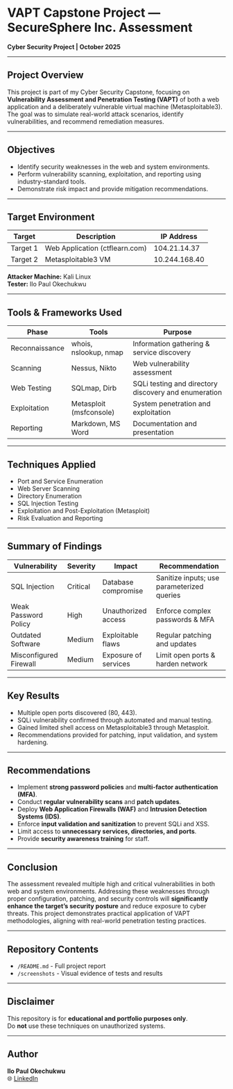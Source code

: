 # VAPT Capstone Project — SecureSphere Inc. Assessment

**Cyber Security Project | October 2025**

---

## Project Overview
This project is part of my Cyber Security Capstone, focusing on **Vulnerability Assessment and Penetration Testing (VAPT)** of both a web application and a deliberately vulnerable virtual machine (Metasploitable3).  
The goal was to simulate real-world attack scenarios, identify vulnerabilities, and recommend remediation measures.

---

## Objectives
- Identify security weaknesses in the web and system environments.
- Perform vulnerability scanning, exploitation, and reporting using industry-standard tools.
- Demonstrate risk impact and provide mitigation recommendations.

---

## Target Environment
| Target | Description | IP Address |
|---------|--------------|------------|
| Target 1 | Web Application (ctflearn.com) | 104.21.14.37 |
| Target 2 | Metasploitable3 VM | 10.244.168.40 |

**Attacker Machine:** Kali Linux  
**Tester:** Ilo Paul Okechukwu  

---

## Tools & Frameworks Used
|      Phase     |            Tools            |                Purpose                    |
|----------------|-----------------------------|-------------------------------------------|
| Reconnaissance | whois, nslookup, nmap | Information gathering & service discovery |
| Scanning       | Nessus, Nikto            | Web vulnerability assessment |
| Web Testing | SQLmap, Dirb | SQLi testing and directory discovery and enumeration|
| Exploitation   | Metasploit (msfconsole)   | System penetration and exploitation     |
| Reporting      | Markdown, MS Word           | Documentation and presentation            |

---

## Techniques Applied
- Port and Service Enumeration  
- Web Server Scanning  
- Directory Enumeration  
- SQL Injection Testing  
- Exploitation and Post-Exploitation (Metasploit)  
- Risk Evaluation and Reporting  

---

## Summary of Findings
|   Vulnerability        |         Severity        |        Impact        |               Recommendation               |
|------------------------|-------------------------|----------------------|--------------------------------------------|
| SQL Injection          | Critical                | Database compromise  | Sanitize inputs; use parameterized queries |
| Weak Password Policy   | High                    | Unauthorized access  | Enforce complex passwords & MFA            |
| Outdated Software      | Medium                  | Exploitable flaws    | Regular patching and updates               |
| Misconfigured Firewall | Medium                  | Exposure of services | Limit open ports & harden network          |

---

## Key Results
- Multiple open ports discovered (80, 443).  
- SQLi vulnerability confirmed through automated and manual testing.  
- Gained limited shell access on Metasploitable3 through Metasploit.  
- Recommendations provided for patching, input validation, and system hardening.

---

## Recommendations  
- Implement **strong password policies** and **multi-factor authentication (MFA)**.  
- Conduct **regular vulnerability scans** and **patch updates**.  
- Deploy **Web Application Firewalls (WAF)** and **Intrusion Detection Systems (IDS)**.  
- Enforce **input validation and sanitization** to prevent SQLi and XSS.  
- Limit access to **unnecessary services, directories, and ports**.  
- Provide **security awareness training** for staff.  

---

## Conclusion  
The assessment revealed multiple high and critical vulnerabilities in both web and system environments. Addressing these weaknesses through proper configuration, patching, and security controls will **significantly enhance the target’s security posture** and reduce exposure to cyber threats.
This project demonstrates practical application of VAPT methodologies, aligning with real-world penetration testing practices.  

---

## Repository Contents
- `/README.md` - Full project report 
- `/screenshots` - Visual evidence of tests and results  

---

## Disclaimer
This repository is for **educational and portfolio purposes only**.  
Do **not** use these techniques on unauthorized systems.  

---

## Author
**Ilo Paul Okechukwu**  
🌐 [LinkedIn](www.linkedin.com/in/paul-okechukwu-ilo-957992386)  
